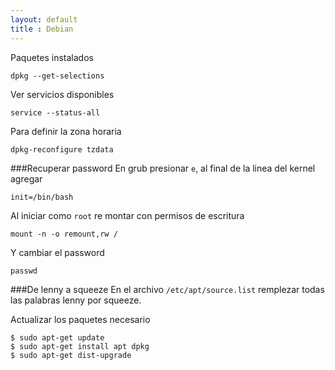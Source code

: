 ```yaml
---
layout: default
title : Debian
---
```

Paquetes instalados

    dpkg --get-selections

Ver servicios disponibles

    service --status-all

Para definir la zona horaria

    dpkg-reconfigure tzdata

###Recuperar password
En grub presionar `e`, al final de la linea del kernel agregar

    init=/bin/bash

Al iniciar como `root` re montar con permisos de escritura

    mount -n -o remount,rw /

Y cambiar el password

    passwd

###De lenny a squeeze
En el archivo `/etc/apt/source.list` remplezar todas las palabras lenny por squeeze.

Actualizar los paquetes necesario

	$ sudo apt-get update
	$ sudo apt-get install apt dpkg
	$ sudo apt-get dist-upgrade


